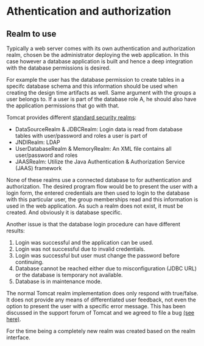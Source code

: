 # Athentication and authorization

## Realm to use

Typically a web server comes with its own authentication and authorization realm, chosen be the administrator deploying the web application.
In this case however a database application is built and hence a deep integration with the database permissions is desired.

For example the user has the database permission to create tables in a specifc database schema and this information should be used when creating the design time artifacts as well.
Same argument with the groups a user belongs to. If a user is part of the database role A, he should also have the application permissions that go with that.

Tomcat provides different [standard security realms](https://tomcat.apache.org/tomcat-10.0-doc/realm-howto.html#Standard_Realm_Implementations):

- DataSourceRealm & JDBCRealm: Login data is read from database tables with user/password and roles a user is part of
- JNDIRealm: LDAP
- UserDatabaseRealm & MemoryRealm: An XML file contains all user/password and roles
- JAASRealm: Utilize the Java Authentication & Authorization Service (JAAS) framework

None of these realms use a connected database to for authentication and authorization. The desired program flow would be to present the user with a login form, the entered credentials are then used to login to the database with this particular user, the group memberships read and this information is used in the web application.
As such a realm does not exist, it must be created. And obviously it is database specific.

Another issue is that the database login procedure can have different results:

1. Login was successful and the application can be used.
2. Login was not successful due to invalid credentials.
3. Login was successful but user must change the password before continuing.
4. Database cannot be reached either due to misconfiguration (JDBC URL) or the database is temporary not available.
5. Database is in maintenance mode.

The normal Tomcat realm implementation does only respond with true/false. It does not provide any means of differentiated user feedback, not even the option to present the user with a specific error message.
This has been discussed in the support forum of Tomcat and we agreed to file a bug [(see here)](https://bz.apache.org/bugzilla/show_bug.cgi?id=65635).

For the time being a completely new realm was created based on the realm interface.
